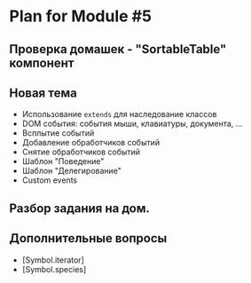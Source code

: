 # Plan for Module #5

## Проверка домашек - "SortableTable" компонент

## Новая тема 

* Использование `extends` для наследование классов
* DOM события: события мыши, клавиатуры, документа, ... 
* Всплытие событий
* Добавление обработчиков событий
* Снятие обработчиков событий
* Шаблон "Поведение"
* Шаблон "Делегирование"
* Custom events	 

## Разбор задания на дом.

## Дополнительные вопросы

* [Symbol.iterator]
* [Symbol.species]
